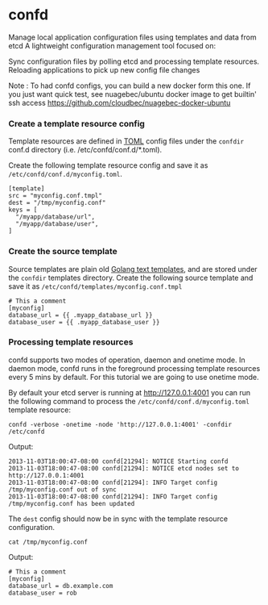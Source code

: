 confd
====

Manage local application configuration files using templates and data from etcd
A lightweight configuration management tool focused on: 

Sync configuration files by polling etcd and processing template resources.
Reloading applications to pick up new config file changes

Note : To had confd configs, you can build a new docker form this one. If you just want quick test, see nuagebec/ubuntu docker image to get builtin' ssh access https://github.com/cloudbec/nuagebec-docker-ubuntu


### Create a template resource config

Template resources are defined in [TOML](https://github.com/mojombo/toml) config files under the `confdir` conf.d directory (i.e. /etc/confd/conf.d/*.toml).

Create the following template resource config and save it as `/etc/confd/conf.d/myconfig.toml`.

```Text
[template]
src = "myconfig.conf.tmpl"
dest = "/tmp/myconfig.conf"
keys = [
  "/myapp/database/url",
  "/myapp/database/user",
]
```

### Create the source template

Source templates are plain old [Golang text templates](http://golang.org/pkg/text/template/#pkg-overview), and are stored under the `confdir` templates directory. Create the following source template and save it as `/etc/confd/templates/myconfig.conf.tmpl`

```
# This a comment
[myconfig]
database_url = {{ .myapp_database_url }}
database_user = {{ .myapp_database_user }}
```

### Processing template resources

confd supports two modes of operation, daemon and onetime mode. In daemon mode, confd runs in the foreground processing template resources every 5 mins by default. For this tutorial we are going to use onetime mode.

By default your etcd server is running at http://127.0.0.1:4001 you can run the following command to process the `/etc/confd/conf.d/myconfig.toml` template resource:

```
confd -verbose -onetime -node 'http://127.0.0.1:4001' -confdir /etc/confd
```
Output:
```
2013-11-03T18:00:47-08:00 confd[21294]: NOTICE Starting confd
2013-11-03T18:00:47-08:00 confd[21294]: NOTICE etcd nodes set to http://127.0.0.1:4001
2013-11-03T18:00:47-08:00 confd[21294]: INFO Target config /tmp/myconfig.conf out of sync
2013-11-03T18:00:47-08:00 confd[21294]: INFO Target config /tmp/myconfig.conf has been updated
```

The `dest` config should now be in sync with the template resource configuration.

```
cat /tmp/myconfig.conf
```

Output:
```
# This a comment
[myconfig]
database_url = db.example.com
database_user = rob

